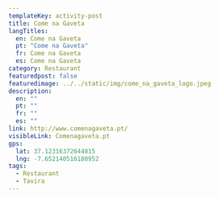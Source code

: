 ```yaml
---
templateKey: activity-post
title: Come na Gaveta
langTitles:
  en: Come na Gaveta
  pt: "Come na Gaveta"
  fr: Come na Gaveta
  es: Come na Gaveta
category: Restaurant 
featuredpost: false
featuredimage: ../../static/img/come_na_gaveta_logo.jpeg
description: 
  en: ""
  pt: ""
  fr: ""
  es: ""
link: http://www.comenagaveta.pt/
visibleLink: Comenagaveta.pt
gps:
  lat: 37.12316372644815
  lng: -7.652140516180952
tags:
  - Restaurant
  - Tavira
---
```


